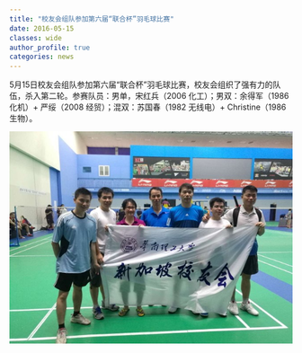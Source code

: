 ```yaml
---
title: "校友会组队参加第六届“联合杯”羽毛球比赛"
date: 2016-05-15
classes: wide
author_profile: true
categories: news
---
```


5月15日校友会组队参加第六届“联合杯”羽毛球比赛，校友会组织了强有力的队伍，杀入第二轮。参赛队员：男单，宋红兵（2006 化工）；男双：余得军（1986 化机）+ 严绥（2008 经贸）；混双：苏国春（1982 无线电）+ Christine（1986生物）。

![](/assets/images/20160515.jpg)